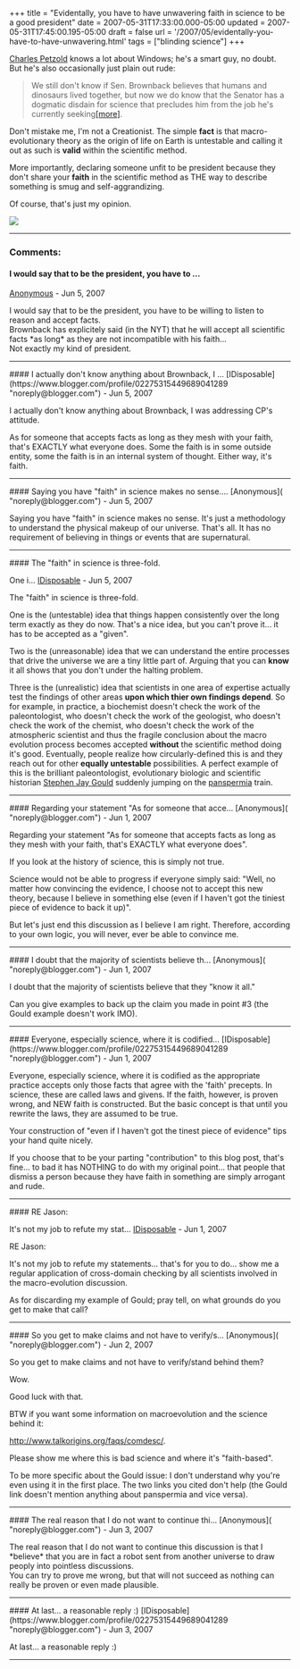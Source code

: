 +++
title = "Evidentally, you have to have unwavering faith in science to be a good president"
date = 2007-05-31T17:33:00.000-05:00
updated = 2007-05-31T17:45:00.195-05:00
draft = false
url = '/2007/05/evidentally-you-have-to-have-unwavering.html'
tags = ["blinding science"]
+++

[Charles Petzold](http://www.charlespetzold.com/) knows a lot about Windows; he's a smart guy, no doubt. But he's also occasionally just plain out rude:

> We still don't know if Sen. Brownback believes that humans and dinosaurs lived together, but now we do know that the Senator has a dogmatic disdain for science that precludes him from the job he's currently seeking[\[more\]](http://www.charlespetzold.com/blog/2007/05/310543.html).

Don't mistake me, I'm not a Creationist. The simple **fact** is that macro-evolutionary theory as the origin of life on Earth is untestable and calling it out as such is **valid** within the scientific method.

More importantly, declaring someone unfit to be president because they don't share your **faith** in the scientific method as THE way to describe something is smug and self-aggrandizing.

Of course, that's just my opinion.

[![](http://imagegen.last.fm/DarkSeas/recenttracks/3/IDisposable.gif)](http://www.last.fm/user/IDisposable/?chartstyle=DarkSeas)

---
### Comments:
#### I would say that to be the president, you have to ...
[Anonymous]( "noreply@blogger.com") - <time datetime="2007-06-01T03:35:00.000-05:00">Jun 5, 2007</time>

I would say that to be the president, you have to be willing to listen to reason and accept facts.  
Brownback has explicitely said (in the NYT) that he will accept all scientific facts \*as long\* as they are not incompatible with his faith...  
Not exactly my kind of president.
<hr />
#### I actually don't know anything about Brownback, I ...
[IDisposable](https://www.blogger.com/profile/02275315449689041289 "noreply@blogger.com") - <time datetime="2007-06-01T10:31:00.000-05:00">Jun 5, 2007</time>

I actually don't know anything about Brownback, I was addressing CP's attitude.  
  
As for someone that accepts facts as long as they mesh with your faith, that's EXACTLY what everyone does. Some the faith is in some outside entity, some the faith is in an internal system of thought. Either way, it's faith.
<hr />
#### Saying you have "faith" in science makes no sense....
[Anonymous]( "noreply@blogger.com") - <time datetime="2007-06-01T10:52:00.000-05:00">Jun 5, 2007</time>

Saying you have "faith" in science makes no sense. It's just a methodology to understand the physical makeup of our universe. That's all. It has no requirement of believing in things or events that are supernatural.
<hr />
#### The "faith" in science is three-fold.  
  
One i...
[IDisposable](https://www.blogger.com/profile/02275315449689041289 "noreply@blogger.com") - <time datetime="2007-06-01T11:30:00.000-05:00">Jun 5, 2007</time>

The "faith" in science is three-fold.  
  
One is the (untestable) idea that things happen consistently over the long term exactly as they do now. That's a nice idea, but you can't prove it... it has to be accepted as a "given".  
  
Two is the (unreasonable) idea that we can understand the entire processes that drive the universe we are a tiny little part of. Arguing that you can **know** it all shows that you don't under the halting problem.  
  
Three is the (unrealistic) idea that scientists in one area of expertise actually test the findings of other areas **upon which thier own findings depend**. So for example, in practice, a biochemist doesn't check the work of the paleontologist, who doesn't check the work of the geologist, who doesn't check the work of the chemist, who doesn't check the work of the atmospheric scientist and thus the fragile conclusion about the macro evolution process becomes accepted **without** the scientific method doing it's good. Eventually, people realize how circularly-defined this is and they reach out for other **equally untestable** possibilities. A perfect example of this is the brilliant paleontologist, evolutionary biologic and scientific historian [Stephen Jay Gould](http://en.wikipedia.org/wiki/Stephen_Gould) suddenly jumping on the [panspermia](http://en.wikipedia.org/wiki/Panspermia) train.
<hr />
#### Regarding your statement "As for someone that acce...
[Anonymous]( "noreply@blogger.com") - <time datetime="2007-06-04T07:01:00.000-05:00">Jun 1, 2007</time>

Regarding your statement "As for someone that accepts facts as long as they mesh with your faith, that's EXACTLY what everyone does".  
  
If you look at the history of science, this is simply not true.  
  
Science would not be able to progress if everyone simply said: "Well, no matter how convincing the evidence, I choose not to accept this new theory, because I believe in something else (even if I haven't got the tiniest piece of evidence to back it up)".  
  
But let's just end this discussion as I believe I am right. Therefore, according to your own logic, you will never, ever be able to convince me.
<hr />
#### I doubt that the majority of scientists believe th...
[Anonymous]( "noreply@blogger.com") - <time datetime="2007-06-04T11:45:00.000-05:00">Jun 1, 2007</time>

I doubt that the majority of scientists believe that they "know it all."  
  
Can you give examples to back up the claim you made in point #3 (the Gould example doesn't work IMO).
<hr />
#### Everyone, especially science, where it is codified...
[IDisposable](https://www.blogger.com/profile/02275315449689041289 "noreply@blogger.com") - <time datetime="2007-06-04T23:14:00.000-05:00">Jun 1, 2007</time>

Everyone, especially science, where it is codified as the appropriate practice accepts only those facts that agree with the 'faith' precepts. In science, these are called laws and givens. If the faith, however, is proven wrong, and NEW faith is constructed. But the basic concept is that until you rewrite the laws, they are assumed to be true.  
  
Your construction of "even if I haven't got the tinest piece of evidence" tips your hand quite nicely.  
  
If you choose that to be your parting "contribution" to this blog post, that's fine... to bad it has NOTHING to do with my original point... that people that dismiss a person because they have faith in something are simply arrogant and rude.
<hr />
#### RE Jason:  
  
It's not my job to refute my stat...
[IDisposable](https://www.blogger.com/profile/02275315449689041289 "noreply@blogger.com") - <time datetime="2007-06-04T23:17:00.000-05:00">Jun 1, 2007</time>

RE Jason:  
  
It's not my job to refute my statements... that's for you to do... show me a regular application of cross-domain checking by all scientists involved in the macro-evolution discussion.  
  
As for discarding my example of Gould; pray tell, on what grounds do you get to make that call?
<hr />
#### So you get to make claims and not have to verify/s...
[Anonymous]( "noreply@blogger.com") - <time datetime="2007-06-05T06:59:00.000-05:00">Jun 2, 2007</time>

So you get to make claims and not have to verify/stand behind them?  
  
Wow.  
  
Good luck with that.  
  
BTW if you want some information on macroevolution and the science behind it:  
  
http://www.talkorigins.org/faqs/comdesc/.  
  
Please show me where this is bad science and where it's "faith-based".  
  
To be more specific about the Gould issue: I don't understand why you're even using it in the first place. The two links you cited don't help (the Gould link doesn't mention anything about panspermia and vice versa).
<hr />
#### The real reason that I do not want to continue thi...
[Anonymous]( "noreply@blogger.com") - <time datetime="2007-06-06T04:07:00.000-05:00">Jun 3, 2007</time>

The real reason that I do not want to continue this discussion is that I \*believe\* that you are in fact a robot sent from another universe to draw peoply into pointless discussions.  
You can try to prove me wrong, but that will not succeed as nothing can really be proven or even made plausible.
<hr />
#### At last... a reasonable reply :)
[IDisposable](https://www.blogger.com/profile/02275315449689041289 "noreply@blogger.com") - <time datetime="2007-06-06T11:25:00.000-05:00">Jun 3, 2007</time>

At last... a reasonable reply :)
<hr />
